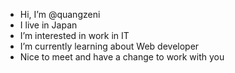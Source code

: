 - Hi, I’m @quangzeni
- I live in Japan
- I’m interested in work in IT
- I’m currently learning about Web developer
- Nice to meet and have a change to work with you

<!---
quangzeni/quangzeni is a ✨ special ✨ repository because its `README.md` (this file) appears on your GitHub profile.
You can click the Preview link to take a look at your changes.
--->
